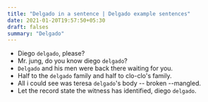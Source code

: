 ```yaml
---
title: "Delgado in a sentence | Delgado example sentences"
date: 2021-01-20T19:57:50+05:30
draft: falses
summary: "Delgado"
---
```

- Diego `delgado`, please?
- Mr. jung, do you know diego `delgado`?
- `Delgado` and his men were back there waiting for you.
- Half to the `delgado` family and half to clo-clo's family.
- All i could see was teresa `delgado`'s body -- broken --mangled.
- Let the record state the witness has identified, diego `delgado`.
                 
